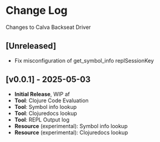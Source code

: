 # Change Log

Changes to Calva Backseat Driver

## [Unreleased]

- Fix misconfiguration of get_symbol_info replSessionKey

## [v0.0.1] - 2025-05-03

- **Initial Release**, WIP af
- **Tool**: Clojure Code Evaluation
- **Tool**: Symbol info lookup
- **Tool**: Clojuredocs lookup
- **Tool**: REPL Output log
- **Resource** (experimental): Symbol info lookup
- **Resource** (experimental): Clojuredocs lookup
